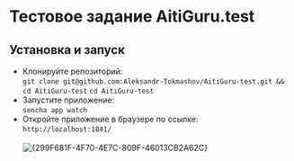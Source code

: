 # Тестовое задание AitiGuru.test
## Установка и запуск
- Клонируйте репозиторий: \
`git clone git@github.com:Aleksandr-Tokmashov/AitiGuru-test.git && cd AitiGuru-test`
`cd AitiGuru-test`
- Запустите приложение: \
`sencha app watch`
- Откройте приложение в браузере по ссылке: \
`http://localhost:1841/`
<br><br>
![{299F681F-4F70-4E7C-809F-46013CB2A62C}](https://github.com/user-attachments/assets/38f036b9-7b02-44b9-87a2-64b5c893692c)
